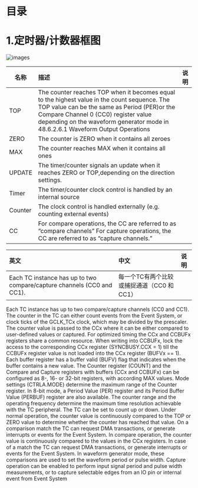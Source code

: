 
# 目录

# 1.定时器/计数器框图
![images](https://github.com/yuchengstudio/SAME54/blob/master/Timer_Counter/pictures/timer002.jpg)

| 名称 | 描述 | 说明 | 
 | ----- | :----- | :----- |
 | TOP | The counter reaches TOP when it becomes equal to the highest value in the count sequence. The TOP value can be the same as Period (PER)or the Compare Channel 0 (CC0) register value depending on the waveform generator mode in 48.6.2.6.1 Waveform Output Operations | 
 | ZERO | The counter is ZERO when it contains all zeroes |  
 | MAX | The counter reaches MAX when it contains all ones |  
 | UPDATE | The timer/counter signals an update when it reaches ZERO or TOP,depending on the direction settings.|
 | Timer | The timer/counter clock control is handled by an internal source |
 | Counter | The clock control is handled externally (e.g. counting external events) |
 | CC | For compare operations, the CC are referred to as “compare channels” For capture operations, the CC are referred to as “capture channels.”|


| 英文 | 中文 | 说明 | 
| :-------- | :----- | :----- |
| Each TC instance has up to two compare/capture channels (CC0 and CC1). | 每一个TC有两个比较或捕捉通道（CC0 和 CC1）|  |


Each TC instance has up to two compare/capture channels (CC0 and CC1).
The counter in the TC can either count events from the Event System, or clock ticks of the GCLK_TCx
clock, which may be divided by the prescaler.
The counter value is passed to the CCx where it can be either compared to user-defined values or
captured.
For optimized timing the CCx and CCBUFx registers share a common resource. When writing into
CCBUFx, lock the access to the corresponding CCx register (SYNCBUSY.CCX = 1) till the CCBUFx
register value is not loaded into the CCx register (BUFVx == 1). Each buffer register has a buffer valid
(BUFV) flag that indicates when the buffer contains a new value.
The Counter register (COUNT) and the Compare and Capture registers with buffers (CCx and CCBUFx)
can be configured as 8-, 16- or 32-bit registers, with according MAX values. Mode settings
(CTRLA.MODE) determine the maximum range of the Counter register.
In 8-bit mode, a Period Value (PER) register and its Period Buffer Value (PERBUF) register are also
available. The counter range and the operating frequency determine the maximum time resolution
achievable with the TC peripheral.
The TC can be set to count up or down. Under normal operation, the counter value is continuously
compared to the TOP or ZERO value to determine whether the counter has reached that value. On a
comparison match the TC can request DMA transactions, or generate interrupts or events for the Event
System.
In compare operation, the counter value is continuously compared to the values in the CCx registers. In
case of a match the TC can request DMA transactions, or generate interrupts or events for the Event
System. In waveform generator mode, these comparisons are used to set the waveform period or pulse
width.
Capture operation can be enabled to perform input signal period and pulse width measurements, or to
capture selectable edges from an IO pin or internal event from Event System
